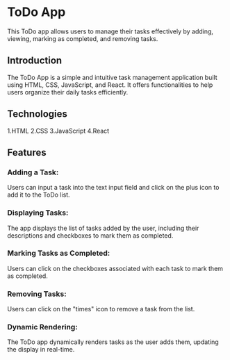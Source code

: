 # ToDo App
This ToDo app allows users to manage their tasks effectively by adding, viewing, marking as completed, and removing tasks.

## Introduction
The ToDo App is a simple and intuitive task management application built using HTML, CSS, JavaScript, and React. It offers functionalities to help users organize their daily tasks efficiently.

## Technologies
1.HTML
2.CSS
3.JavaScript
4.React

## Features
### Adding a Task:

Users can input a task into the text input field and click on the plus icon to add it to the ToDo list.
### Displaying Tasks:

The app displays the list of tasks added by the user, including their descriptions and checkboxes to mark them as completed.
### Marking Tasks as Completed:

Users can click on the checkboxes associated with each task to mark them as completed.
### Removing Tasks:

Users can click on the "times" icon to remove a task from the list.
### Dynamic Rendering:

The ToDo app dynamically renders tasks as the user adds them, updating the display in real-time.


